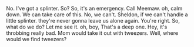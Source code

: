 

No.
I've got a splinter.
So?
So, it's an emergency.
Call Meemaw.
oh, calm down.
We can take care of this.
No, we can't.
Sheldon, if we can't handle a little splinter.
they're never gonna leave us alone again.
You're right.
So, what do we do?
Let me see it.
oh, boy, That's a deep one.
Hey, it's throbbing really bad.
Mom would take it out with tweezers.
Well, where would we find tweezers?


